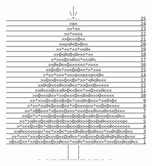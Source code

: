 `                         |    `  
`                        \|/  `  
[`                       --*--                       25`](https://github.com/baptistecottier/advents-of-code/tree/main/2015/25)  
[`                        >o<                        24`](https://github.com/baptistecottier/advents-of-code/tree/main/2015/24)  
[`                       >>*<<                       23`](https://github.com/baptistecottier/advents-of-code/tree/main/2015/23)  
[`                      >>*<<<<                      22`](https://github.com/baptistecottier/advents-of-code/tree/main/2015/22)  
[`                     >>O<<<O<<                     21`](https://github.com/baptistecottier/advents-of-code/tree/main/2015/21)  
[`                    >>o>@<O>O<<                    20`](https://github.com/baptistecottier/advents-of-code/tree/main/2015/20)  
[`                   >>*<<*<<*<<@<                   19`](https://github.com/baptistecottier/advents-of-code/tree/main/2015/19)  
[`                  >>O<@<O<@>>>*<<                  18`](https://github.com/baptistecottier/advents-of-code/tree/main/2015/18)  
[`                 >*>>>O>>@>>*<<<@<                 17`](https://github.com/baptistecottier/advents-of-code/tree/main/2015/17)  
[`                >>@<@<<O<<<<<<*<<<<                16`](https://github.com/baptistecottier/advents-of-code/tree/main/2015/16)  
[`               >>O>O>*>>>O<O<<*>*<<<               15`](https://github.com/baptistecottier/advents-of-code/tree/main/2015/15)  
[`              >*<<*>>>*>>>o<<o<<o<<@<              14`](https://github.com/baptistecottier/advents-of-code/tree/main/2015/14)  
[`             >>O>>O>>>O<<O>*>>*<@<@<<<             13`](https://github.com/baptistecottier/advents-of-code/tree/main/2015/13)  
[`            >>@<O<<<@>>>@<<*>>O<<O><<<<            12`](https://github.com/baptistecottier/advents-of-code/tree/main/2015/12)  
[`           >>@>>>O>>>@>O<<O<<*<<O>>>@<<<           11`](https://github.com/baptistecottier/advents-of-code/tree/main/2015/11)  
[`          >>O<<<@>>*>>O<<<O<<@>@>>>O<<<<<          10`](https://github.com/baptistecottier/advents-of-code/tree/main/2015/10)  
[`         >>*>>>O>>O>>O>O>*>>>@>O<<<*<<@>O<          9`](https://github.com/baptistecottier/advents-of-code/tree/main/2015/09)  
[`        >*>>*<<@<O<<<O<<*>O<<<o>>*<<O<O<<<<         8`](https://github.com/baptistecottier/advents-of-code/tree/main/2015/08)  
[`       >>*>00>>>*>O<<<O>>>*<<<O<<@>>>@>>>O<<<       7`](https://github.com/baptistecottier/advents-of-code/tree/main/2015/07)  
[`      >>O>*>*<<<O<O<<O<<<O>O>O>>@>O>>>O<<<@<<       6`](https://github.com/baptistecottier/advents-of-code/tree/main/2015/06)  
[`     >>*>>@<<O<<@>>O<O>>>O>@>>>O>>O>@<<<<<<<o<      5`](https://github.com/baptistecottier/advents-of-code/tree/main/2015/05)  
[`    >*<<<O>>O>*<O>>O<<<O<<<O>>>O>>>O<<<@<<<<<<<     4`](https://github.com/baptistecottier/advents-of-code/tree/main/2015/04)  
[`   >>@<<<<<<o>*<<*>>O<*<<<@>@>>O>@<<<*>>@<O>>O<<    3`](https://github.com/baptistecottier/advents-of-code/tree/main/2015/03)  
[`  >>*>>>*>>>O<<O<<<O<<O>@>>*>>O>>>O>O>@<@<@>>O<<<   2`](https://github.com/baptistecottier/advents-of-code/tree/main/2015/02)  
[` >O<<O>>*>>O<<O<<O>>@<<<*<<@>*>>>@>>>*>>>O<<@<<@<<  1`](https://github.com/baptistecottier/advents-of-code/tree/main/2015/01)  
`                       |   |`  
`                       |   |`    
`            _  _ __ ___|___|__ _ __ _  _`
